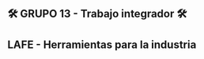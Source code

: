 :hammer_and_wrench: GRUPO 13 - Trabajo integrador :hammer_and_wrench:
-------------------------------------------------------------------------------
LAFE - Herramientas para la industria
-------------------------------------------------------------------------------

